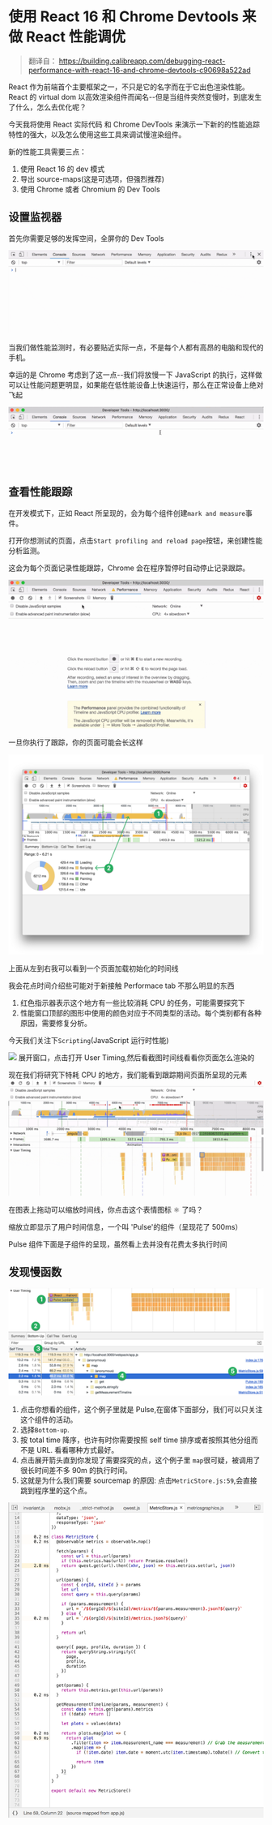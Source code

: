 # 使用 React 16 和 Chrome Devtools 来做 React 性能调优

> 翻译自：
> https://building.calibreapp.com/debugging-react-performance-with-react-16-and-chrome-devtools-c90698a522ad

React 作为前端首个主要框架之一，不只是它的名字而在于它出色渲染性能。React 的 virtual dom 以高效渲染组件而闻名--但是当组件突然变慢时，到底发生了什么，怎么去优化呢？

今天我将使用 React 实际代码 和 Chrome DevTools 来演示一下新的的性能追踪特性的强大，以及怎么使用这些工具来调试慢渲染组件。

新的性能工具需要三点：

1. 使用 React 16 的 dev 模式
2. 导出 source-maps(这是可选项，但强烈推荐)
3. 使用 Chrome 或者 Chromium 的 Dev Tools

## 设置监视器

首先你需要足够的发挥空间，全屏你的 Dev Tools

![](img/1.gif)

当我们做性能监测时，有必要贴近实际一点，不是每个人都有高昂的电脑和现代的手机。

幸运的是 Chrome 考虑到了这一点--我们将放慢一下 JavaScript 的执行，这样做可以让性能问题更明显，如果能在低性能设备上快速运行，那么在正常设备上绝对飞起

![](img/2.gif)

## 查看性能跟踪

在开发模式下，正如 React 所呈现的，会为每个组件创建`mark and measure`事件。

打开你想测试的页面，点击`Start profiling and reload page`按钮，来创建性能分析监测。

这会为每个页面记录性能跟踪，Chrome 会在程序暂停时自动停止记录跟踪。

![](img/3.gif)

一旦你执行了跟踪，你的页面可能会长这样

![](img/4.png)

上面从左到右我可以看到一个页面加载初始化的时间线

我会花点时间介绍些可能对于新接触 Performace tab 不那么明显的东西

1. 红色指示器表示这个地方有一些比较消耗 CPU 的任务，可能需要探究下
2. 性能窗口顶部的图形中使用的颜色对应于不同类型的活动。每个类别都有各种原因，需要修复分析。

今天我们关注下`Scripting`(JavaScript 运行时性能)

![](img/5.gif)
展开窗口，点击打开 User Timing,然后看截图时间线看看你页面怎么渲染的

现在我们将研究下特耗 CPU 的地方，我们能看到跟踪期间页面所呈现的元素
![](img/6.gif)

在图表上拖动可以缩放时间线，你点击这个表情图标 ⚛️ 了吗？

缩放立即显示了用户时间信息，一个叫 'Pulse'的组件（呈现花了 500ms）

Pulse 组件下面是子组件的呈现，虽然看上去并没有花费太多执行时间

## 发现慢函数

![](img/7.png)

1. 点击你想看的组件，这个例子里就是 Pulse,在窗体下面部分，我们可以只关注这个组件的活动。
2. 选择`Bottom-up`.
3. 按 total time 降序，也许有时你需要按照 self time 排序或者按照其他分组而不是 URL. 看看哪种方式最好。
4. 点击展开箭头直到你发现了需要探究的点，这个例子里 `map`很可疑，被调用了很长时间差不多 90m 的执行时间。
5. 这就是为什么我们需要 sourcemap 的原因: 点击`MetricStore.js:59`,会直接跳到程序里的这个点。

![](img/8.png)
